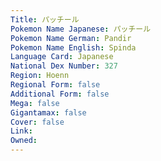 ```yaml
---
﻿Title: パッチール
Pokemon Name Japanese: パッチール
Pokemon Name German: Pandir
Pokemon Name English: Spinda
Language Card: Japanese
National Dex Number: 327
Region: Hoenn
Regional Form: false
Additional Form: false
Mega: false
Gigantamax: false
Cover: false
Link: 
Owned: 
---
```

